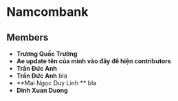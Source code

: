 # Namcombank

## Members

- **Trương Quốc Trường**
- **Ae update tên của mình vào đây để hiện contributors**
- **Trần Đức Anh**
- **Trần Đức Anh** bla
- **Mai Ngọc Duy Linh ** bla
- **Dinh Xuan Duong**

